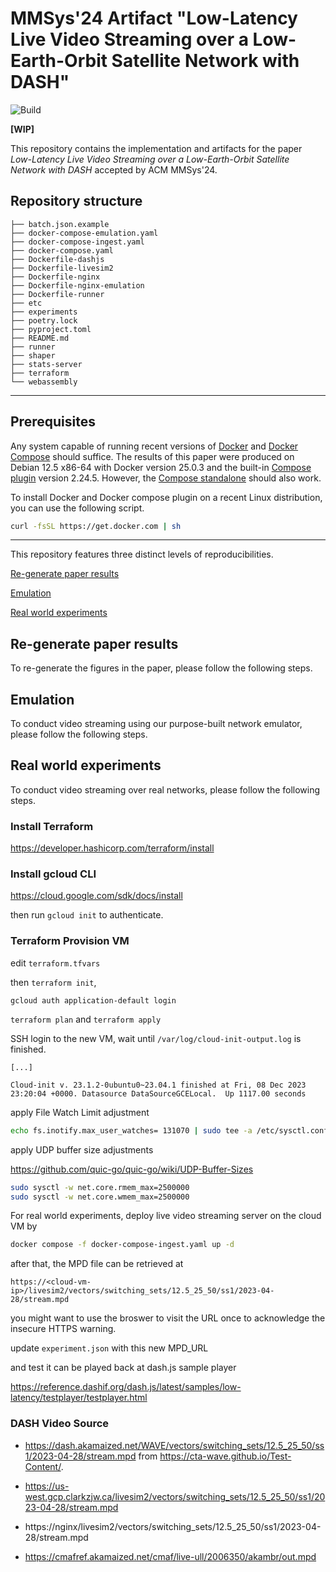 # MMSys'24 Artifact "Low-Latency Live Video Streaming over a Low-Earth-Orbit Satellite Network with DASH"

![Build](https://github.com/clarkzjw/mmsys24-starlink-livestreaming/actions/workflows/build.yaml/badge.svg)

**[WIP]** 

This repository contains the implementation and artifacts for the paper *Low-Latency Live Video Streaming over a Low-Earth-Orbit Satellite Network with DASH* accepted by ACM MMSys'24.

## Repository structure

```
├── batch.json.example
├── docker-compose-emulation.yaml
├── docker-compose-ingest.yaml
├── docker-compose.yaml
├── Dockerfile-dashjs
├── Dockerfile-livesim2
├── Dockerfile-nginx
├── Dockerfile-nginx-emulation
├── Dockerfile-runner
├── etc
├── experiments
├── poetry.lock
├── pyproject.toml
├── README.md
├── runner
├── shaper
├── stats-server
├── terraform
└── webassembly
```

---

## Prerequisites

Any system capable of running recent versions of [Docker](https://docs.docker.com/engine/install/) and [Docker Compose](https://docs.docker.com/compose/) should suffice. The results of this paper were produced on Debian 12.5 x86-64 with Docker version 25.0.3 and the built-in [Compose plugin](https://docs.docker.com/compose/install/linux/) version 2.24.5. However, the [Compose standalone](https://docs.docker.com/compose/install/standalone/) should also work.

To install Docker and Docker compose plugin on a recent Linux distribution, you can use the following script.

```bash
curl -fsSL https://get.docker.com | sh
```

---

This repository features three distinct levels of reproducibilities.

[Re-generate paper results](#re-generate-paper-results)

[Emulation](#emulation)

[Real world experiments](#real-world-experiments)

## Re-generate paper results

To re-generate the figures in the paper, please follow the following steps.


## Emulation

To conduct video streaming using our purpose-built network emulator, please follow the following steps.


## Real world experiments

To conduct video streaming over real networks, please follow the following steps.





### Install Terraform

https://developer.hashicorp.com/terraform/install


### Install gcloud CLI

https://cloud.google.com/sdk/docs/install

then run `gcloud init` to authenticate.

### Terraform Provision VM

edit `terraform.tfvars`

then `terraform init`, 

`gcloud auth application-default login`

`terraform plan` and `terraform apply`

SSH login to the new VM, wait until `/var/log/cloud-init-output.log` is finished.
```
[...]

Cloud-init v. 23.1.2-0ubuntu0~23.04.1 finished at Fri, 08 Dec 2023 23:20:04 +0000. Datasource DataSourceGCELocal.  Up 1117.00 seconds
```

apply File Watch Limit adjustment

```bash
echo fs.inotify.max_user_watches= 131070 | sudo tee -a /etc/sysctl.conf && sudo sysctl -p
```

apply UDP buffer size adjustments

https://github.com/quic-go/quic-go/wiki/UDP-Buffer-Sizes

```bash
sudo sysctl -w net.core.rmem_max=2500000
sudo sysctl -w net.core.wmem_max=2500000
```

For real world experiments, deploy live video streaming server on the cloud VM by

```bash
docker compose -f docker-compose-ingest.yaml up -d
```

after that, the MPD file can be retrieved at

`https://<cloud-vm-ip>/livesim2/vectors/switching_sets/12.5_25_50/ss1/2023-04-28/stream.mpd`

you might want to use the broswer to visit the URL once to acknowledge the insecure HTTPS warning.

update `experiment.json` with this new MPD_URL

and test it can be played back at dash.js sample player

https://reference.dashif.org/dash.js/latest/samples/low-latency/testplayer/testplayer.html

### DASH Video Source

+ https://dash.akamaized.net/WAVE/vectors/switching_sets/12.5_25_50/ss1/2023-04-28/stream.mpd from https://cta-wave.github.io/Test-Content/. 

+ https://us-west.gcp.clarkzjw.ca/livesim2/vectors/switching_sets/12.5_25_50/ss1/2023-04-28/stream.mpd

+ https://nginx/livesim2/vectors/switching_sets/12.5_25_50/ss1/2023-04-28/stream.mpd

+ https://cmafref.akamaized.net/cmaf/live-ull/2006350/akambr/out.mpd
